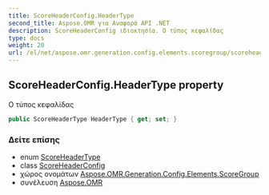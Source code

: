 ```yaml
---
title: ScoreHeaderConfig.HeaderType
second_title: Aspose.OMR για Αναφορά API .NET
description: ScoreHeaderConfig ιδιοκτησία. Ο τύπος κεφαλίδας
type: docs
weight: 20
url: /el/net/aspose.omr.generation.config.elements.scoregroup/scoreheaderconfig/headertype/
---
```

## ScoreHeaderConfig.HeaderType property

Ο τύπος κεφαλίδας

```csharp
public ScoreHeaderType HeaderType { get; set; }
```

### Δείτε επίσης

* enum [ScoreHeaderType](../../../aspose.omr.generation.config.enums/scoreheadertype/)
* class [ScoreHeaderConfig](../)
* χώρος ονομάτων [Aspose.OMR.Generation.Config.Elements.ScoreGroup](../../scoreheaderconfig/)
* συνέλευση [Aspose.OMR](../../../)


